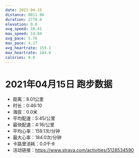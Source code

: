 ```yaml
---
date: 2021-04-15
distance: 8011.80
duration: 2770.0
elevation: 0.0
avg_speed: 10.41
max_speed: 14.04
avg_pace: 5.76
max_pace: 4.27
avg_heartrate: 159.1
max_heartrate: 184.0
calories: 0.0
---
```


# 2021年04月15日 跑步数据

- 距离：8.01公里
- 时长：0:46:10
- 海拔：0.0米
- 平均配速：5:45/公里
- 最快配速：4:16/公里
- 平均心率：159.1次/分钟
- 最大心率：184.0次/分钟
- 卡路里消耗：0.0千卡
- 活动链接：https://www.strava.com/activities/5128534590
